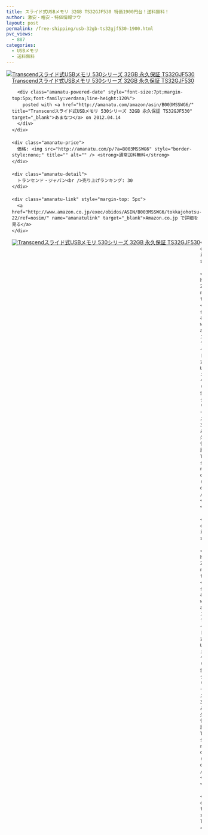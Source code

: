 ```yaml
---
title: スライド式USBメモリ 32GB TS32GJF530 特価1900円台！送料無料！
author: 激安・格安・特価情報ツウ
layout: post
permalink: /free-shipping/usb-32gb-ts32gjf530-1900.html
pvc_views:
  - 887
categories:
  - USBメモリ
  - 送料無料
---
```

<div class="amanatu-box" style="margin-bottom:0px;">
  <div class="amanatu-image" style="float:left;">
    <a href="http://www.amazon.co.jp/exec/obidos/ASIN/B003MSSWG6/tokkajohotsu-22/ref=nosim/" name="amanatulink" target="_blank"><img src="http://i1.wp.com/ecx.images-amazon.com/images/I/31sdlbtLC%2BL._SL160_.jpg?w=546" alt="Transcendスライド式USBメモリ 530シリーズ 32GB 永久保証 TS32GJF530" style="border: none;" data-recalc-dims="1" /></a>
  </div>
  
  <div class="amanatu-info" style="float:left;margin-left:15px;line-height:120%">
    <div class="amanatu-name" style="margin-bottom:10px;line-height:120%">
      <a href="http://www.amazon.co.jp/exec/obidos/ASIN/B003MSSWG6/tokkajohotsu-22/ref=nosim/" name="amanatulink" target="_blank">Transcendスライド式USBメモリ 530シリーズ 32GB 永久保証 TS32GJF530</a> 
      
      <div class="amanatu-powered-date" style="font-size:7pt;margin-top:5px;font-family:verdana;line-height:120%">
        posted with <a href="http://amanatu.com/amazon/asin/B003MSSWG6/" title="Transcendスライド式USBメモリ 530シリーズ 32GB 永久保証 TS32GJF530" target="_blank">あまなつ</a> on 2012.04.14
      </div>
    </div>
    
    <div class="amanatu-price">
      価格: <img src="http://amanatu.com/p/?a=B003MSSWG6" style="border-style:none;" title="" alt="" /> <strong>通常送料無料</strong>
    </div>
    
    <div class="amanatu-detail">
      トランセンド・ジャパン<br />売り上げランキング: 30
    </div>
    
    <div class="amanatu-link" style="margin-top: 5px">
      <a href="http://www.amazon.co.jp/exec/obidos/ASIN/B003MSSWG6/tokkajohotsu-22/ref=nosim/" name="amanatulink" target="_blank">Amazon.co.jp で詳細を見る</a>
    </div>
  </div>
  
  <div class="amanatu-footer" style="clear: left">
  </div>
  
  <div class="amanatu-imageset">
    <div class="amanatu-image" style="float:left;">
      <a href="http://www.amazon.co.jp/exec/obidos/ASIN/B003MSSWG6/tokkajohotsu-22/ref=nosim/" name="amanatulink" target="_blank"><img src="http://i2.wp.com/ecx.images-amazon.com/images/I/31A6KAA295L._AA160_.jpg?w=546" alt="Transcendスライド式USBメモリ 530シリーズ 32GB 永久保証 TS32GJF530" style="border: none;" data-recalc-dims="1" /></a>
    </div>
    
    <div class="amanatu-image" style="float:left;">
      <a href="http://www.amazon.co.jp/exec/obidos/ASIN/B003MSSWG6/tokkajohotsu-22/ref=nosim/" name="amanatulink" target="_blank"><img src="http://i2.wp.com/ecx.images-amazon.com/images/I/51bofar83CL._AA160_.jpg?w=546" alt="Transcendスライド式USBメモリ 530シリーズ 32GB 永久保証 TS32GJF530" style="border: none;" data-recalc-dims="1" /></a>
    </div>
    
    <div class="amanatu-image" style="float:left;">
      <a href="http://www.amazon.co.jp/exec/obidos/ASIN/B003MSSWG6/tokkajohotsu-22/ref=nosim/" name="amanatulink" target="_blank"><img src="http://i2.wp.com/ecx.images-amazon.com/images/I/41GXjxLZtAL._AA160_.jpg?w=546" alt="Transcendスライド式USBメモリ 530シリーズ 32GB 永久保証 TS32GJF530" style="border: none;" data-recalc-dims="1" /></a>
    </div>
    
    <div class="amanatu-footer" style="clear: left">
    </div>
  </div>
</div>